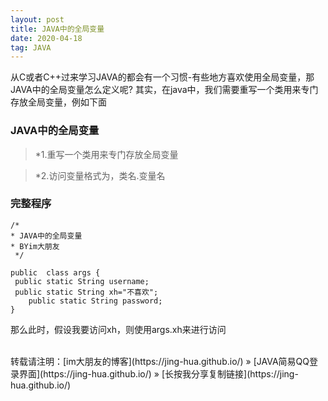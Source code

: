 ```yaml
---
layout: post
title: JAVA中的全局变量
date: 2020-04-18
tag: JAVA
---
```

从C或者C++过来学习JAVA的都会有一个习惯-有些地方喜欢使用全局变量，那JAVA中的全局变量怎么定义呢?
其实，在java中，我们需要重写一个类用来专门存放全局变量，例如下面
### JAVA中的全局变量
>*1.重写一个类用来专门存放全局变量		

>*2.访问变量格式为，类名.变量名	

					
### 完整程序

		
	/*
	* JAVA中的全局变量
 	* BYim大朋友
	 */

	public  class args {  
	 public static String username; 
	 public static String xh="不喜欢"; 
	    public static String password; 
	}


那么此时，假设我要访问xh，则使用args.xh来进行访问

<br>
转载请注明：[im大朋友的博客](https://jing-hua.github.io/) » [JAVA简易QQ登录界面](https://jing-hua.github.io/)  » [长按我分享复制链接](https://jing-hua.github.io/)  



